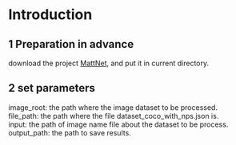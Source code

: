 # Introduction

## 1 Preparation in advance

download the project [MattNet](https://github.com/lichengunc/MAttNet), and put it in current directory.  

## 2 set parameters

image_root: the path where the image dataset to be processed.  
file_path: the path where the file dataset_coco_with_nps.json is.  
input: the path of image name file about the dataset to be process.  
output_path: the path to save results.  
